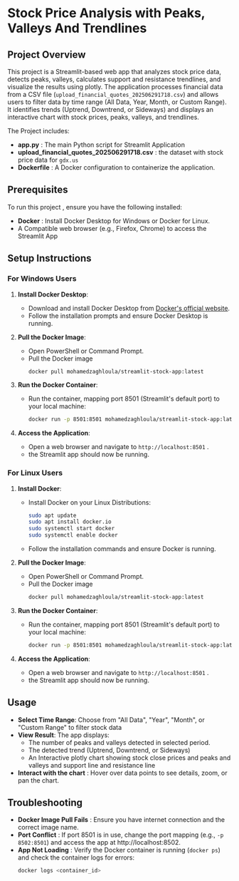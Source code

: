 # Stock Price Analysis with Peaks, Valleys And Trendlines

## Project Overview
This project is a Streamlit-based web app that analyzes stock price data, detects peaks, valleys, calculates support and resistance trendlines, and visualize the results using plotly. The application processes financial data from a CSV file (`upload_financial_quotes_202506291718.csv`) and allows users to filter data by time range (All Data, Year, Month, or Custom Range). It identifies trends (Uptrend, Downtrend, or Sideways) and displays an interactive chart with stock prices, peaks, valleys, and trendlines.

The Project includes:
- **app.py** : The main Python script for Streamlit Application 
- **upload_financial_quotes_202506291718.csv** : the dataset with stock price data for `gdx.us`
- **Dockerfile** : A Docker configuration to containerize the application.

## Prerequisites 
To run this project , ensure you have the following installed:
- **Docker** : Install Docker Desktop for Windows or Docker for Linux.
- A Compatible web browser (e.g., Firefox, Chrome) to access the Streamlit App

## Setup Instructions 

### For Windows Users
1. **Install Docker Desktop**:
   - Download and install Docker Desktop from [Docker's official website](https://www.docker.com/products/docker-desktop/). 
   - Follow the installation prompts and ensure Docker Desktop is running.

2. **Pull the Docker Image**:
   - Open PowerShell or Command Prompt.
   - Pull the Docker image 
     ```bash
     docker pull mohamedzaghloula/streamlit-stock-app:latest
     ```
3. **Run the Docker Container**:
   - Run the container, mapping port 8501 (Streamlit's default port) to your local machine:
     ```bash
     docker run -p 8501:8501 mohamedzaghloula/streamlit-stock-app:latest
     ```
4. **Access the Application**:
   - Open a web browser and navigate to `http://localhost:8501` .
   - the Streamlit app should now be running.


### For Linux Users
1. **Install Docker**:
   - Install Docker on your Linux Distributions:
     ```bash
     sudo apt update 
     sudo apt install docker.io
     sudo systemctl start docker 
     sudo systemctl enable docker
     ``` 
   - Follow the installation commands and ensure Docker is running.

2. **Pull the Docker Image**:
   - Open PowerShell or Command Prompt.
   - Pull the Docker image 
     ```bash
     docker pull mohamedzaghloula/streamlit-stock-app:latest

3. **Run the Docker Container**:
   - Run the container, mapping port 8501 (Streamlit's default port) to your local machine:
     ```bash
     docker run -p 8501:8501 mohamedzaghloula/streamlit-stock-app:latest
     ```
4. **Access the Application**:
   - Open a web browser and navigate to `http://localhost:8501` .
   - the Streamlit app should now be running.

## Usage
- **Select Time Range**: Choose from "All Data", "Year", "Month", or "Custom Range" to filter stock data 
- **View Result**: The app displays:
  - The number of peaks and valleys detected in selected period.
  - The detected trend (Uptrend, Downtrend, or Sideways) 
  - An Interactive plotly chart showing stock close prices and peaks and valleys and support line and resistance line 
- **Interact with the chart** : Hover over data points to see details, zoom, or pan the chart.

## Troubleshooting 
- **Docker Image Pull Fails** : Ensure you have internet connection and the correct image name. 
- **Port Conflict** : If port 8501 is in use, change the port mapping (e.g., `-p 8502:8501`) and access the app at http://localhost:8502.
- **App Not Loading** : Verify the Docker container is running (`docker ps`) and check the container logs for errors:
  ```bash
  docker logs <container_id>
  ``` 


